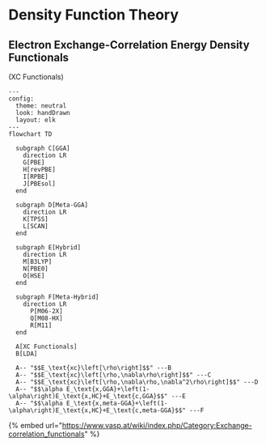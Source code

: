 # Density Function Theory

## Electron Exchange-Correlation Energy Density Functionals

(XC Functionals)

```mermaid
---
config:
  theme: neutral
  look: handDrawn
  layout: elk
---
flowchart TD

  subgraph C[GGA]
    direction LR
    G[PBE]
    H[revPBE]
    I[RPBE]
    J[PBEsol]
  end

  subgraph D[Meta-GGA]
    direction LR
    K[TPSS]
    L[SCAN]
  end

  subgraph E[Hybrid]
    direction LR
    M[B3LYP]
    N[PBE0]
    O[HSE]
  end

  subgraph F[Meta-Hybrid]
    direction LR
      P[M06-2X]
      Q[M08-HX]
      R[M11]
  end

  A[XC Functionals]
  B[LDA]

  A-- "$$E_\text{xc}\left[\rho\right]$$" ---B
  A-- "$$E_\text{xc}\left[\rho,\nabla\rho\right]$$" ---C
  A-- "$$E_\text{xc}\left[\rho,\nabla\rho,\nabla^2\rho\right]$$" ---D
  A-- "$$\alpha E_\text{x,GGA}+\left(1-\alpha\right)E_\text{x,HC}+E_\text{c,GGA}$$" ---E
  A-- "$$\alpha E_\text{x,meta-GGA}+\left(1-\alpha\right)E_\text{x,HC}+E_\text{c,meta-GGA}$$" ---F
```

{% embed url="https://www.vasp.at/wiki/index.php/Category:Exchange-correlation_functionals" %}

